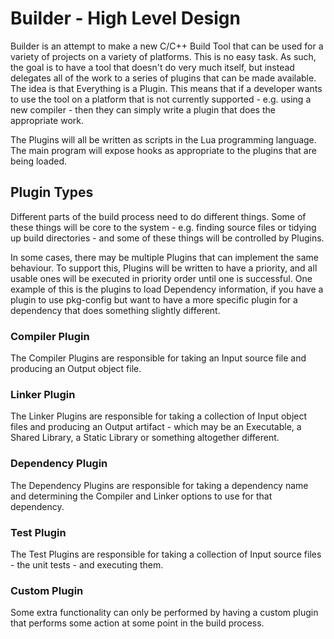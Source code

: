 Builder - High Level Design
===========================

Builder is an attempt to make a new C/C++ Build Tool that can be used for a variety of projects on a variety of platforms. This is no easy task. As such, the goal is to have a tool that doesn't do very much itself, but instead delegates all of the work to a series of plugins that can be made available. The idea is that Everything is a Plugin. This means that if a developer wants to use the tool on a platform that is not currently supported - e.g. using a new compiler - then they can simply write a plugin that does the appropriate work.

The Plugins will all be written as scripts in the Lua programming language. The main program will expose hooks as appropriate to the plugins that are being loaded. 

Plugin Types
------------

Different parts of the build process need to do different things. Some of these things will be core to the system - e.g. finding source files or tidying up build directories - and some of these things will be controlled by Plugins. 

In some cases, there may be multiple Plugins that can implement the same behaviour. To support this, Plugins will be written to have a priority, and all usable ones will be executed in priority order until one is successful. One example of this is the plugins to load Dependency information, if you have a plugin to use pkg-config but want to have a more specific plugin for a dependency that does something slightly different.

### Compiler Plugin
The Compiler Plugins are responsible for taking an Input source file and producing an Output object file.

### Linker Plugin
The Linker Plugins are responsible for taking a collection of Input object files and producing an Output artifact - which may be an Executable, a Shared Library, a Static Library or something altogether different.

### Dependency Plugin
The Dependency Plugins are responsible for taking a dependency name and determining the Compiler and Linker options to use for that dependency.

### Test Plugin
The Test Plugins are responsible for taking a collection of Input source files - the unit tests - and executing them.

### Custom Plugin
Some extra functionality can only be performed by having a custom plugin that performs some action at some point in the build process.
